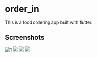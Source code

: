 # order_in
This is a food ordering app built with flutter.



## Screenshots
![ 1](https://github.com/JohnM-Kahura/Podii-Internship-Assesment/blob/master/screenshots/Screenshot_20230410-134359%20(1).png)
![](https://github.com/JohnM-Kahura/Podii-Internship-Assesment/blob/master/screenshots/Screenshot_20230410-134359%20(2).png)
![](https://github.com/JohnM-Kahura/Podii-Internship-Assesment/blob/master/screenshots/Screenshot_20230410-134405.png)
![](https://github.com/JohnM-Kahura/Podii-Internship-Assesment/blob/master/screenshots/Screenshot_20230410-134426%20(1).png)
